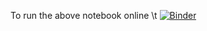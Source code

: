 To run the above notebook online \t [![Binder](https://mybinder.org/badge_logo.svg)](https://binder.plutojl.org/v0.19.12/open?url=https%253A%252F%252Fraw.githubusercontent.com%252Fphgelado%252FLearning2Flow%252Fmain%252FVortexMethods%252FRandomWalk%252Frandomwalk.jl)
